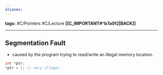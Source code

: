 ```yaml
---
aliases:
---
```

**tags:** #C/Pointers #C/Lecture 
**[[C_IMPORTANT#^b7a0f2|BACK]]**

---
## Segmentation Fault
- caused by the program trying to read/write an illegal memory location.
```C
int *ptr;
*ptr = 1; // very illegal
```